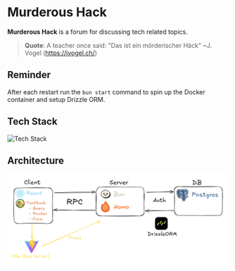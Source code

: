 # Murderous Hack

**Murderous Hack** is a forum for discussing tech related topics.

> **Quote**: A teacher once said: "Das ist ein mörderischer Häck"
> ~J. Vogel (https://jvogel.ch/)

## Reminder

After each restart run the `bun start` command to spin up the Docker container and setup Drizzle ORM.

## Tech Stack

![Tech Stack](https://go-skill-icons.vercel.app/api/icons?i=ts,react,hono,drizzle,postgres,bun,vite)

## Architecture

![Architecture](./images/murderous-hack-architecture.png)
